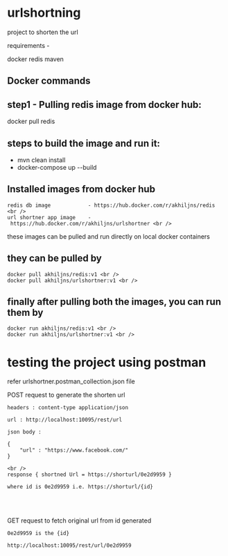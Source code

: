 # urlshortning
project to shorten the url

requirements - 

docker
redis
maven 

## Docker commands
## step1 - Pulling redis image from docker hub:
docker pull redis

## steps to build the image and run it:

- mvn clean install
- docker-compose up --build

## Installed images from docker hub 
```
redis db image            - https://hub.docker.com/r/akhiljns/redis <br />
url shortner app image    - https://hub.docker.com/r/akhiljns/urlshortner <br />
```
 these images can be pulled and run directly on local docker containers <br />

## they can be pulled by 
```
docker pull akhiljns/redis:v1 <br />
docker pull akhiljns/urlshortner:v1 <br />
```
## finally after pulling both the images, you can run them by 
```
docker run akhiljns/redis:v1 <br />
docker run akhiljns/urlshortner:v1 <br />
```

# testing the project using postman

refer urlshortner.postman_collection.json file <br />

POST request to generate the shorten url <br />
```
headers : content-type application/json

url : http://localhost:10095/rest/url

json body :

{
	"url" : "https://www.facebook.com/"
}

<br />
response { shortned Url = https://shorturl/0e2d9959 }

where id is 0e2d9959 i.e. https://shorturl/{id}
```
<br /><br />

GET request to fetch original url from id generated
```
0e2d9959 is the {id}  

http://localhost:10095/rest/url/0e2d9959

```

